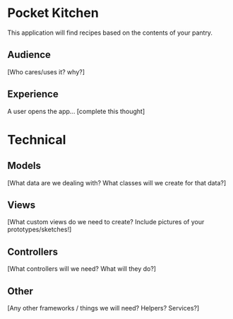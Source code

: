 # Pocket Kitchen
This application will find recipes based on the contents of your pantry.
​
## Audience
[Who cares/uses it? why?]
​
## Experience
A user opens the app... [complete this thought]
​
# Technical
## Models
[What data are we dealing with? What classes will we create for that data?]
​
## Views
[What custom views do we need to create? Include pictures of your prototypes/sketches!]
​
## Controllers
[What controllers will we need? What will they do?]
​
## Other
[Any other frameworks / things we will need? Helpers? Services?]
​